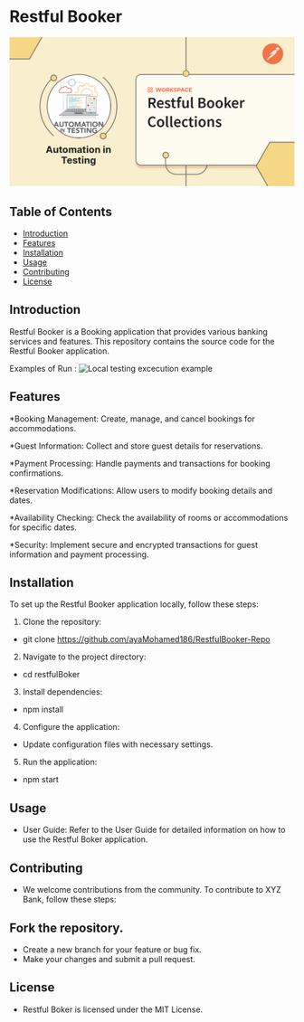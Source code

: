 # Restful Booker

![Restful booker logo](images.png)

## Table of Contents

- [Introduction](#introduction)
- [Features](#features)
- [Installation](#installation)
- [Usage](#usage)
- [Contributing](#contributing)
- [License](#license)

## Introduction

Restful Booker is a Booking application that provides various banking services and features. This repository contains the source code for the Restful Booker application.

Examples of Run : 
![Local testing excecution example](Run.gif)

## Features

*Booking Management: Create, manage, and cancel bookings for accommodations.

*Guest Information: Collect and store guest details for reservations.

*Payment Processing: Handle payments and transactions for booking confirmations.

*Reservation Modifications: Allow users to modify booking details and dates.

*Availability Checking: Check the availability of rooms or accommodations for specific dates.

*Security: Implement secure and encrypted transactions for guest information and payment processing.

## Installation

To set up the Restful Booker application locally, follow these steps:

1. Clone the repository:
*   git clone https://github.com/ayaMohamed186/RestfulBooker-Repo
2. Navigate to the project directory:
*   cd restfulBoker
3. Install dependencies:
*   npm install
4. Configure the application:
* Update configuration files with necessary settings.
5. Run the application:
*   npm start

## Usage
* User Guide: Refer to the User Guide for detailed information on how to use the Restful Boker application.

## Contributing
* We welcome contributions from the community. To contribute to XYZ Bank, follow these steps:

## Fork the repository.
* Create a new branch for your feature or bug fix.
* Make your changes and submit a pull request.

## License
* Restful Boker is licensed under the MIT License.
